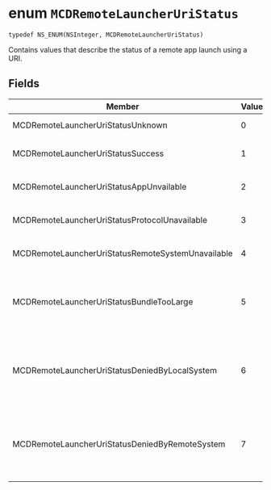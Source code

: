 # enum `MCDRemoteLauncherUriStatus`

`typedef NS_ENUM(NSInteger, MCDRemoteLauncherUriStatus)`

Contains values that describe the status of a remote app launch using a URI.

## Fields

 Member    |Value   |Description   |                  
------ |------- |--
MCDRemoteLauncherUriStatusUnknown | 0| The status is unknown.
MCDRemoteLauncherUriStatusSuccess | 1| The remote launch was successful.
MCDRemoteLauncherUriStatusAppUnvailable | 2 | The target app is unavailable.
MCDRemoteLauncherUriStatusProtocolUnavailable | 3 | The protocol is unavailable.
MCDRemoteLauncherUriStatusRemoteSystemUnavailable | 4 | The target device was unavailable.
MCDRemoteLauncherUriStatusBundleTooLarge | 5 | The data bundle sent to the target app was too large.
MCDRemoteLauncherUriStatusDeniedByLocalSystem | 6 | The client system has prevented use of the Connected Devices Platform.
MCDRemoteLauncherUriStatusDeniedByRemoteSystem | 7 | The target device has prevented use of the Connected Devices Platform.